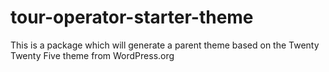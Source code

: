 # tour-operator-starter-theme
This is a package which will generate a parent theme based on the Twenty Twenty Five theme from WordPress.org
